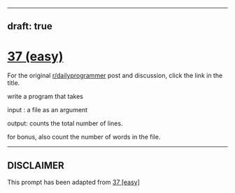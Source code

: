 ---
draft: true
----

# [37 (easy)](https://www.reddit.com/r/dailyprogrammer/comments/rzdwq/482012_challenge_37_easy/)

For the original [r/dailyprogrammer](https://www.reddit.com/r/dailyprogrammer/) post and discussion, click the link in the title.

write a program that takes

input :  a file as an argument

output: counts the total number of lines. 

for bonus, also count the number of words in the file. 


----
## **DISCLAIMER**
This prompt has been adapted from [37 [easy]](https://www.reddit.com/r/dailyprogrammer/comments/rzdwq/482012_challenge_37_easy/
)
